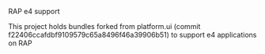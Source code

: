 RAP e4 support

This project holds bundles forked from platform.ui (commit f22406ccafdbf9109579c65a8496f46a39906b51) to support e4 applications on RAP
